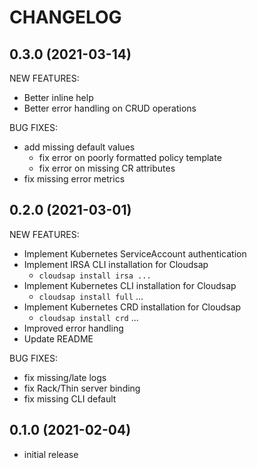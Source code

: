 # CHANGELOG

## 0.3.0 (2021-03-14)

NEW FEATURES:

* Better inline help
* Better error handling on CRUD operations

BUG FIXES:

* add missing default values
  - fix error on poorly formatted policy template
  - fix error on missing CR attributes
* fix missing error metrics

## 0.2.0 (2021-03-01)

NEW FEATURES:

* Implement Kubernetes ServiceAccount authentication
* Implement IRSA CLI installation for Cloudsap
  - `cloudsap install irsa ...`
* Implement Kubernetes CLI installation for Cloudsap
  - `cloudsap install full` ...
* Implement Kubernetes CRD installation for Cloudsap
  - `cloudsap install crd` ...
* Improved error handling
* Update README

BUG FIXES:

* fix missing/late logs
* fix Rack/Thin server binding
* fix missing CLI default

## 0.1.0 (2021-02-04)

* initial release
